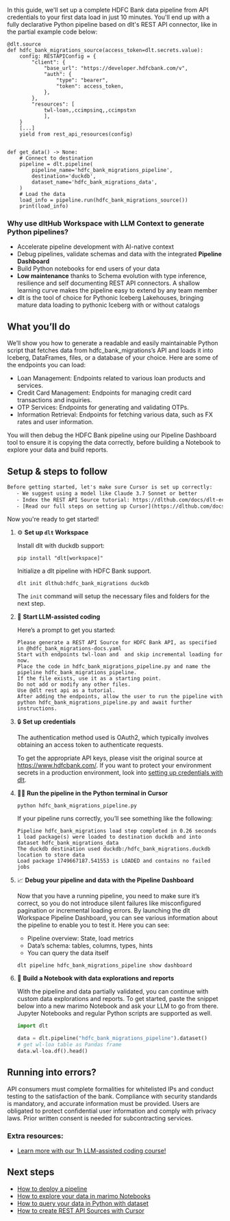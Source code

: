 In this guide, we'll set up a complete HDFC Bank data pipeline from API credentials to your first data load in just 10 minutes. You'll end up with a fully declarative Python pipeline based on dlt's REST API connector, like in the partial example code below:

```python-outcome
@dlt.source
def hdfc_bank_migrations_source(access_token=dlt.secrets.value):
    config: RESTAPIConfig = {
        "client": {
            "base_url": "https://developer.hdfcbank.com/v",
            "auth": {
                "type": "bearer",
                "token": access_token,
            },
        },
        "resources": [
            twl-loan,,ccimpsinq,,ccimpstxn
            ],
    }
    [...]
    yield from rest_api_resources(config)


def get_data() -> None:
    # Connect to destination
    pipeline = dlt.pipeline(
        pipeline_name='hdfc_bank_migrations_pipeline',
        destination='duckdb',
        dataset_name='hdfc_bank_migrations_data', 
    )
    # Load the data
    load_info = pipeline.run(hdfc_bank_migrations_source())
    print(load_info) 
```

### Why use dltHub Workspace with LLM Context to generate Python pipelines?

- Accelerate pipeline development with AI-native context
- Debug pipelines, validate schemas and data with the integrated **Pipeline Dashboard**
- Build Python notebooks for end users of your data
- **Low maintenance** thanks to Schema evolution with type inference, resilience and self documenting REST API connectors. A shallow learning curve makes the pipeline easy to extend by any team member
- dlt is the tool of choice for Pythonic Iceberg Lakehouses, bringing mature data loading to pythonic Iceberg with or without catalogs

## What you’ll do

We’ll show you how to generate a readable and easily maintainable Python script that fetches data from hdfc_bank_migrations’s API and loads it into Iceberg, DataFrames, files, or a database of your choice. Here are some of the endpoints you can load:

- Loan Management: Endpoints related to various loan products and services.
- Credit Card Management: Endpoints for managing credit card transactions and inquiries.
- OTP Services: Endpoints for generating and validating OTPs.
- Information Retrieval: Endpoints for fetching various data, such as FX rates and user information.

You will then debug the HDFC Bank pipeline using our Pipeline Dashboard tool to ensure it is copying the data correctly, before building a Notebook to explore your data and build reports.

## Setup & steps to follow

```default
Before getting started, let's make sure Cursor is set up correctly:
   - We suggest using a model like Claude 3.7 Sonnet or better
   - Index the REST API Source tutorial: https://dlthub.com/docs/dlt-ecosystem/verified-sources/rest_api/ and add it to context as **@dlt rest api**
   - [Read our full steps on setting up Cursor](https://dlthub.com/docs/dlt-ecosystem/llm-tooling/cursor-restapi#23-configuring-cursor-with-documentation)
```

Now you're ready to get started!

1. ⚙️ **Set up `dlt` Workspace**
    
    Install dlt with duckdb support:
    ```shell
    pip install "dlt[workspace]"
    ```

    Initialize a dlt pipeline with HDFC Bank support.
    ```shell
    dlt init dlthub:hdfc_bank_migrations duckdb
    ```

    The `init` command will setup the necessary files and folders for the next step.
    
2. 🤠 **Start LLM-assisted coding**
    
    Here’s a prompt to get you started:
    
    ```prompt
    Please generate a REST API Source for HDFC Bank API, as specified in @hdfc_bank_migrations-docs.yaml 
    Start with endpoints twl-loan and  and skip incremental loading for now. 
    Place the code in hdfc_bank_migrations_pipeline.py and name the pipeline hdfc_bank_migrations_pipeline. 
    If the file exists, use it as a starting point. 
    Do not add or modify any other files. 
    Use @dlt rest api as a tutorial. 
    After adding the endpoints, allow the user to run the pipeline with python hdfc_bank_migrations_pipeline.py and await further instructions.
    ```

    
3. 🔒 **Set up credentials** 
    
    The authentication method used is OAuth2, which typically involves obtaining an access token to authenticate requests.
    
    To get the appropriate API keys, please visit the original source at https://www.hdfcbank.com/.
    If you want to protect your environment secrets in a production environment, look into [setting up credentials with dlt](https://dlthub.com/docs/walkthroughs/add_credentials).
    
4. 🏃‍♀️ **Run the pipeline in the Python terminal in Cursor**
    
    ```shell
    python hdfc_bank_migrations_pipeline.py
    ```
    
    If your pipeline runs correctly, you’ll see something like the following:
    
    ```shell
    Pipeline hdfc_bank_migrations load step completed in 0.26 seconds
    1 load package(s) were loaded to destination duckdb and into dataset hdfc_bank_migrations_data
    The duckdb destination used duckdb:/hdfc_bank_migrations.duckdb location to store data
    Load package 1749667187.541553 is LOADED and contains no failed jobs
    ```
    
5. 📈 **Debug your pipeline and data with the Pipeline Dashboard**

    Now that you have a running pipeline, you need to make sure it’s correct, so you do not introduce silent failures like misconfigured pagination or incremental loading errors. By launching the dlt Workspace Pipeline Dashboard, you can see various information about the pipeline to enable you to test it. Here you can see:
    - Pipeline overview: State, load metrics
    - Data’s schema: tables, columns, types, hints
    - You can query the data itself
    
    ```shell
    dlt pipeline hdfc_bank_migrations_pipeline show dashboard
    ```
    
6. 🐍 **Build a Notebook with data explorations and reports**

    With the pipeline and data partially validated, you can continue with custom data explorations and reports. To get started, paste the snippet below into a new marimo Notebook and ask your LLM to go from there. Jupyter Notebooks and regular Python scripts are supported as well.

    
    ```python
    import dlt

   data = dlt.pipeline("hdfc_bank_migrations_pipeline").dataset()
   # get wl-loa table as Pandas frame
   data.wl-loa.df().head()
    ```

## Running into errors?

API consumers must complete formalities for whitelisted IPs and conduct testing to the satisfaction of the bank. Compliance with security standards is mandatory, and accurate information must be provided. Users are obligated to protect confidential user information and comply with privacy laws. Prior written consent is needed for subcontracting services.

### Extra resources:

- [Learn more with our 1h LLM-assisted coding course!](https://www.youtube.com/watch?v=GGid70rnJuM)

## Next steps

- [How to deploy a pipeline](https://dlthub.com/docs/walkthroughs/deploy-a-pipeline)
- [How to explore your data in marimo Notebooks](https://dlthub.com/docs/general-usage/dataset-access/marimo)
- [How to query your data in Python with dataset](https://dlthub.com/docs/general-usage/dataset-access/dataset)
- [How to create REST API Sources with Cursor](https://dlthub.com/docs/dlt-ecosystem/llm-tooling/cursor-restapi)
